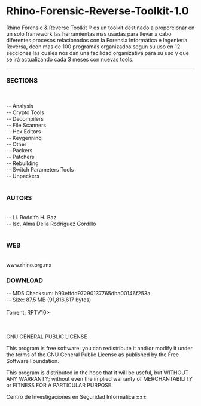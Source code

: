 # Rhino-Forensic-Reverse-Toolkit-1.0
Rhino Forensic &amp; Reverse Toolkit ® es un toolkit destinado a proporcionar en un solo framework las herramientas mas usadas para llevar a cabo diferentes procesos relacionados con la Forensia Informática e Ingeniería Reversa, dcon mas de 100 programas organizados segun su uso en 12 secciones las cuales nos dan una facilidad organizativa para su uso y que se irá actualizando cada 3 meses con nuevas tools.

--------
<H3>SECTIONS</H3>
<br><br>
-- Analysis<br>
-- Crypto Tools<br>
-- Decompilers<br>
-- File Scanners<br>
-- Hex Editors<br>
-- Keygenning<br>
-- Other<br>
-- Packers<br>
-- Patchers<br>
-- Rebuilding<br>
-- Switch Parameters Tools<br>
-- Unpackers<br><BR>
<H3>AUTORS</H3>
<br>                            
-- Li. Rodolfo H. Baz<br>
-- Isc. Alma Delia Rodriguez Gordillo <br>
<BR><H3>WEB</H3>
<br> 
www.rhino.org.mx<BR>


 <H3>DOWNLOAD</H3>

-- MD5 Checksum: b93effdd97290137765dba00146f253a<br>
-- Size:  87.5 MB (91,816,617 bytes)<br><br>
Torrent:  <a href="https://www.rhino.org.mx/416/Rhino Forensic & Reverse Toolkit 1.0.torrent"></a> RPTV10></a> 




<BR><br>GNU GENERAL PUBLIC LICENSE

This program is free software: you can redistribute it and/or modify it under the terms of the GNU General Public License as published by the Free Software Foundation.

This program is distributed in the hope that it will be useful, but WITHOUT ANY WARRANTY; without even the implied warranty of MERCHANTABILITY or FITNESS FOR A PARTICULAR PURPOSE.  

Centro de Investigaciones en Seguridad Informática ±±±
